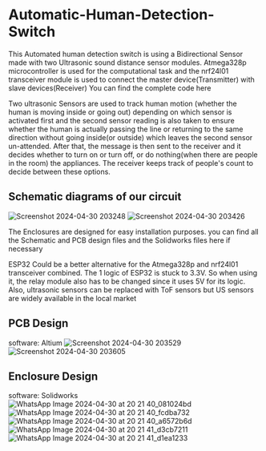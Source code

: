 # Automatic-Human-Detection-Switch

This Automated human detection switch is using a Bidirectional Sensor made with two Ultrasonic sound distance sensor modules.
Atmega328p microcontroller is used for the computational task and the nrf24l01 transceiver module is used to connect the master device(Transmitter) with slave devices(Receiver)
You can find the complete code here

Two ultrasonic Sensors are used to track human motion (whether the human is moving inside or going out) depending on which sensor is activated first and the second sensor reading is also taken to ensure whether the human is actually passing the line or returning to the same direction without going inside(or outside) which leaves the second sensor un-attended. After that, the message is then sent to the receiver and it decides whether to turn on or turn off, or do nothing(when there are people in the room) the appliances. The receiver keeps track of people's count to decide between these options.

## Schematic diagrams of our circuit
![Screenshot 2024-04-30 203248](https://github.com/Abithan07/Automatic-Human-Detection-Switch/assets/145646334/42dcd8a7-2585-4d2f-8df7-a5d31eacd20e)
![Screenshot 2024-04-30 203426](https://github.com/Abithan07/Automatic-Human-Detection-Switch/assets/145646334/1d8818c3-9338-4c11-9abd-91c08789ae52)

The Enclosures are designed for easy installation purposes. you can find all the Schematic and PCB design files and the Solidworks files here if necessary


ESP32 Could be a better alternative for the Atmega328p and nrf24l01 transceiver combined. The 1 logic of ESP32 is stuck to 3.3V. So when using it, the relay module also has to be changed since it uses 5V for its logic. Also, ultrasonic sensors can be replaced with ToF sensors but US sensors are widely available in the local market

## PCB Design
software: Altium
![Screenshot 2024-04-30 203529](https://github.com/user-attachments/assets/bd7770e3-f03f-4809-9bed-bac45d3539aa)
![Screenshot 2024-04-30 203605](https://github.com/user-attachments/assets/a5e3894b-787b-4157-8813-9ad76a10bcfa)

## Enclosure Design
software: Solidworks
![WhatsApp Image 2024-04-30 at 20 21 40_081024bd](https://github.com/user-attachments/assets/6ed90a2e-e19c-4afd-bdb0-e2552f388957)
![WhatsApp Image 2024-04-30 at 20 21 40_fcdba732](https://github.com/user-attachments/assets/f6e1bc89-7a36-4ed3-ab20-0c2716384ed5)
![WhatsApp Image 2024-04-30 at 20 21 40_a6572b6d](https://github.com/user-attachments/assets/f3cc29a4-1947-4a2e-8094-44e84bf998b7)
![WhatsApp Image 2024-04-30 at 20 21 41_d3cb7211](https://github.com/user-attachments/assets/6d910265-8d68-4cd4-8377-69e971552d7b)
![WhatsApp Image 2024-04-30 at 20 21 41_d1ea1233](https://github.com/user-attachments/assets/716aa21e-cf50-43c7-9b47-4506dec14656)
